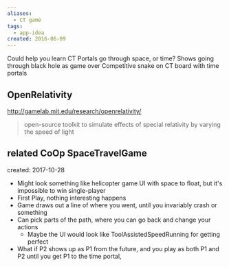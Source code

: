 ```yaml
---
aliases:
  - CT game
tags:
  - app-idea
created: 2016-06-09
---
```

Could help you learn CT
Portals go through space, or time?
Shows going through black hole as game over
Competitive snake on CT board with time portals
## OpenRelativity
http://gamelab.mit.edu/research/openrelativity/
>open-source toolkit to simulate effects of special relativity by varying the speed of light
## related CoOp SpaceTravelGame
created: 2017-10-28
- Might look something like helicopter game UI with space to float, but it's impossible to win single-player
- First Play, nothing interesting happens
- Game draws out a line of where you went, until you invariably crash or something
- Can pick parts of the path, where you can go back and change your actions
	- Maybe the UI would look like ToolAssistedSpeedRunning for getting perfect 
- What if P2 shows up as P1 from the future, and you play as both P1 and P2 until you get P1 to the time portal,